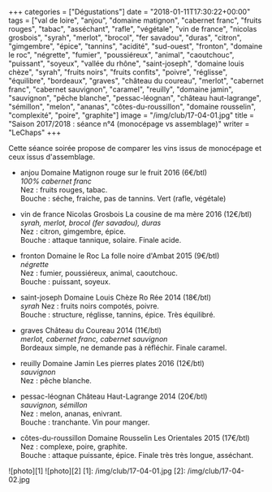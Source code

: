 +++
categories = ["Dégustations"]
date = "2018-01-11T17:30:22+00:00"
tags = ["val de loire", "anjou", "domaine matignon", "cabernet franc", "fruits rouges", "tabac", "asséchant", "rafle", "végétale", "vin de france", "nicolas grosbois", "syrah", "merlot", "brocol", "fer savadou", "duras", "citron", "gimgembre", "épice", "tannins", "acidité", "sud-ouest", "fronton", "domaine le roc", "négrette", "fumier", "poussiéreux", "animal", "caoutchouc", "puissant", "soyeux", "vallée du rhône", "saint-joseph", "domaine louis chèze", "syrah", "fruits noirs", "fruits confits", "poivre", "réglisse", "équilibre", "bordeaux", "graves", "château du coureau", "merlot", "cabernet franc", "cabernet sauvignon", "caramel", "reuilly", "domaine jamin", "sauvignon", "pêche blanche", "pessac-léognan", "château haut-lagrange", "sémillon", "melon", "ananas", "côtes-du-roussillon", "domaine rousselin", "complexité", "poire", "graphite"]
image = "/img/club/17-04-01.jpg"
title = "Saison 2017/2018 : séance n°4 (monocépage vs assemblage)"
writer = "LeChaps"
+++

Cette séance soirée propose de comparer les vins issus de monocépage et ceux issus d'assemblage.

* anjou Domaine Matignon rouge sur le fruit 2016 (6€/btl)  
_100% cabernet franc_  
Nez : fruits rouges, tabac.  
Bouche : séche, fraiche, pas de tannins. Vert (rafle, végétale)

* vin de france Nicolas Grosbois La cousine de ma mère 2016 (12€/btl)  
_syrah, merlot, brocol (fer savadou), duras_  
Nez : citron, gimgembre, épice.  
Bouche : attaque tannique, solaire. Finale acide.

* fronton Domaine le Roc La folle noire d'Ambat 2015 (9€/btl)  
_négrette_  
Nez : fumier, poussiéreux, animal, caoutchouc.  
Bouche : puissant, soyeux.

* saint-joseph Domaine Louis Chèze Ro Rée 2014 (18€/btl)  
_syrah_
Nez : fruits noirs compotés, poivre.  
Bouche : structure, réglisse, tannins, épice. Très équilibré.

* graves Château du Coureau 2014 (11€/btl)  
_merlot, cabernet franc, cabernet sauvignon_  
Bordeaux simple, ne demande pas à réfléchir. Finale caramel.

* reuilly Domaine Jamin Les pierres plates 2016 (12€/btl)  
_sauvignon_  
Nez : pêche blanche.

* pessac-léognan Château Haut-Lagrange 2014 (20€/btl)  
_sauvignon, sémillon_  
Nez : melon, ananas, enivrant.  
Bouche : tranchante. Vin pour manger.

* côtes-du-roussillon Domaine Rousselin Les Orientales 2015 (17€/btl) <i class="fa fa-plus-circle"></i>  
Nez : complexe, poire, graphite.  
Bouche : attaque puissante, épice. Finale très très longue, asséchant.

![photo][1]
![photo][2]
[1]: /img/club/17-04-01.jpg
[2]: /img/club/17-04-02.jpg
